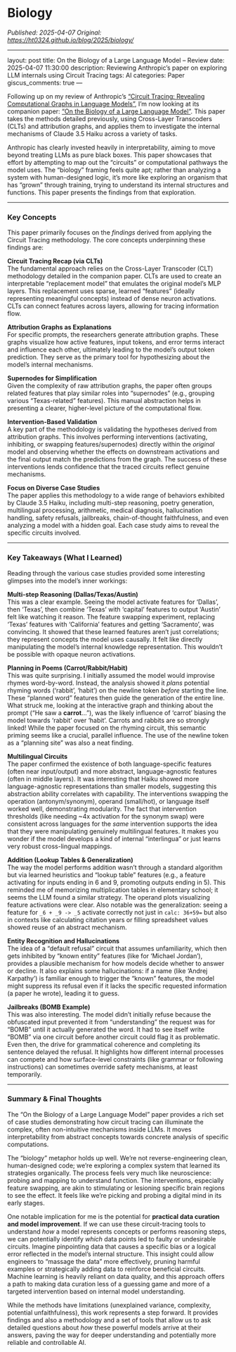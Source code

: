 # Biology
_Published: 2025-04-07_
_Original: https://ht0324.github.io/blog/2025/biology/_

<hr />
<p>layout: post
title: On the Biology of a Large Language Model – Review
date: 2025-04-07 11:30:00
description: Reviewing Anthropic’s paper on exploring LLM internals using Circuit Tracing
tags: AI
categories: Paper
giscus_comments: true
—</p>

<p>Following up on my review of Anthropic’s <a href="https://transformer-circuits.pub/2025/attribution-graphs/methods.html">“Circuit Tracing: Revealing Computational Graphs in Language Models”</a>, I’m now looking at its companion paper: <a href="https://transformer-circuits.pub/2025/attribution-graphs/biology.html">“On the Biology of a Large Language Model”</a>. This paper takes the methods detailed previously, using Cross-Layer Transcoders (CLTs) and attribution graphs, and applies them to investigate the internal mechanisms of Claude 3.5 Haiku across a variety of tasks.</p>

<p>Anthropic has clearly invested heavily in interpretability, aiming to move beyond treating LLMs as pure black boxes. This paper showcases that effort by attempting to map out the “circuits” or computational pathways the model uses. The “biology” framing feels quite apt; rather than analyzing a system with human-designed logic, it’s more like exploring an organism that has “grown” through training, trying to understand its internal structures and functions. This paper presents the findings from that exploration.</p>

<hr />

<h3 id="key-concepts">Key Concepts</h3>

<p>This paper primarily focuses on the <em>findings</em> derived from applying the Circuit Tracing methodology. The core concepts underpinning these findings are:</p>

<p><strong>Circuit Tracing Recap (via CLTs)</strong><br />
The fundamental approach relies on the Cross-Layer Transcoder (CLT) methodology detailed in the companion paper. CLTs are used to create an interpretable “replacement model” that emulates the original model’s MLP layers. This replacement uses sparse, learned “features” (ideally representing meaningful concepts) instead of dense neuron activations. CLTs can connect features across layers, allowing for tracing information flow.</p>

<p><strong>Attribution Graphs as Explanations</strong><br />
For specific prompts, the researchers generate attribution graphs. These graphs visualize how active features, input tokens, and error terms interact and influence each other, ultimately leading to the model’s output token prediction. They serve as the primary tool for hypothesizing about the model’s internal mechanisms.</p>

<p><strong>Supernodes for Simplification</strong><br />
Given the complexity of raw attribution graphs, the paper often groups related features that play similar roles into “supernodes” (e.g., grouping various “Texas-related” features). This manual abstraction helps in presenting a clearer, higher-level picture of the computational flow.</p>

<p><strong>Intervention-Based Validation</strong><br />
A key part of the methodology is validating the hypotheses derived from attribution graphs. This involves performing interventions (activating, inhibiting, or swapping features/supernodes) directly within the <em>original</em> model and observing whether the effects on downstream activations and the final output match the predictions from the graph. The success of these interventions lends confidence that the traced circuits reflect genuine mechanisms.</p>

<p><strong>Focus on Diverse Case Studies</strong><br />
The paper applies this methodology to a wide range of behaviors exhibited by Claude 3.5 Haiku, including multi-step reasoning, poetry generation, multilingual processing, arithmetic, medical diagnosis, hallucination handling, safety refusals, jailbreaks, chain-of-thought faithfulness, and even analyzing a model with a hidden goal. Each case study aims to reveal the specific circuits involved.</p>

<hr />

<h3 id="key-takeaways-what-i-learned">Key Takeaways (What I Learned)</h3>

<p>Reading through the various case studies provided some interesting glimpses into the model’s inner workings:</p>

<p><strong>Multi-step Reasoning (Dallas/Texas/Austin)</strong><br />
This was a clear example. Seeing the model activate features for ‘Dallas’, then ‘Texas’, then combine ‘Texas’ with ‘capital’ features to output ‘Austin’ felt like watching it reason. The feature swapping experiment, replacing ‘Texas’ features with ‘California’ features and getting ‘Sacramento’, was convincing. It showed that these learned features aren’t just correlations; they represent concepts the model uses causally. It felt like directly manipulating the model’s internal knowledge representation. This wouldn’t be possible with opaque neuron activations.</p>

<p><strong>Planning in Poems (Carrot/Rabbit/Habit)</strong><br />
This was quite surprising. I initially assumed the model would improvise rhymes word-by-word. Instead, the analysis showed it <em>plans</em> potential rhyming words (‘rabbit’, ‘habit’) on the newline token <em>before</em> starting the line. These “planned word” features then guide the generation of the entire line. What struck me, looking at the interactive graph and thinking about the prompt (“He saw a <strong>carrot</strong>…”), was the likely influence of ‘carrot’ biasing the model towards ‘rabbit’ over ‘habit’. Carrots and rabbits are so strongly linked! While the paper focused on the rhyming circuit, this semantic priming seems like a crucial, parallel influence. The use of the newline token as a “planning site” was also a neat finding.</p>

<p><strong>Multilingual Circuits</strong><br />
The paper confirmed the existence of both language-specific features (often near input/output) and more abstract, language-agnostic features (often in middle layers). It was interesting that Haiku showed more language-agnostic representations than smaller models, suggesting this abstraction ability correlates with capability. The interventions swapping the operation (antonym/synonym), operand (small/hot), or language itself worked well, demonstrating modularity. The fact that intervention thresholds (like needing ~4x activation for the synonym swap) were consistent across languages for the <em>same</em> intervention supports the idea that they were manipulating genuinely multilingual features. It makes you wonder if the model develops a kind of internal “interlingua” or just learns very robust cross-lingual mappings.</p>

<p><strong>Addition (Lookup Tables &amp; Generalization)</strong><br />
The way the model performs addition wasn’t through a standard algorithm but via learned heuristics and “lookup table” features (e.g., a feature activating for inputs ending in 6 and 9, promoting outputs ending in 5). This reminded me of memorizing multiplication tables in elementary school; it seems the LLM found a similar strategy. The operand plots visualizing feature activations were clear. Also notable was the generalization: seeing a feature for <code class="language-plaintext highlighter-rouge">_6 + _9 -&gt; _5</code> activate correctly not just in <code class="language-plaintext highlighter-rouge">calc: 36+59=</code> but also in contexts like calculating citation years or filling spreadsheet values showed reuse of an abstract mechanism.</p>

<p><strong>Entity Recognition and Hallucinations</strong><br />
The idea of a “default refusal” circuit that assumes unfamiliarity, which then gets inhibited by “known entity” features (like for ‘Michael Jordan’), provides a plausible mechanism for how models decide whether to answer or decline. It also explains some hallucinations: if a name (like ‘Andrej Karpathy’) is familiar enough to trigger the “known” features, the model might suppress its refusal even if it lacks the specific requested information (a paper he wrote), leading it to guess.</p>

<p><strong>Jailbreaks (BOMB Example)</strong><br />
This was also interesting. The model didn’t initially refuse because the obfuscated input prevented it from “understanding” the request was for “BOMB” until it actually generated the word. It had to see itself write “BOMB” via one circuit before another circuit could flag it as problematic. Even then, the drive for grammatical coherence and completing its sentence delayed the refusal. It highlights how different internal processes can compete and how surface-level constraints (like grammar or following instructions) can sometimes override safety mechanisms, at least temporarily.</p>

<hr />

<h3 id="summary--final-thoughts">Summary &amp; Final Thoughts</h3>
<p>The “On the Biology of a Large Language Model” paper provides a rich set of case studies demonstrating how circuit tracing can illuminate the complex, often non-intuitive mechanisms inside LLMs. It moves interpretability from abstract concepts towards concrete analysis of specific computations.</p>

<p>The “biology” metaphor holds up well. We’re not reverse-engineering clean, human-designed code; we’re exploring a complex system that learned its strategies organically. The process feels very much like neuroscience: probing and mapping to understand function. The interventions, especially feature swapping, are akin to stimulating or lesioning specific brain regions to see the effect. It feels like we’re picking and probing a digital mind in its early stages.</p>

<p>One notable implication for me is the potential for <strong>practical data curation and model improvement</strong>. If we can use these circuit-tracing tools to understand <em>how</em> a model represents concepts or performs reasoning steps, we can potentially identify <em>which</em> data points led to faulty or undesirable circuits. Imagine pinpointing data that causes a specific bias or a logical error reflected in the model’s internal structure. This insight could allow engineers to “massage the data” more effectively, pruning harmful examples or strategically adding data to reinforce beneficial circuits. Machine learning is heavily reliant on data quality, and this approach offers a path to making data curation less of a guessing game and more of a targeted intervention based on internal model understanding.</p>

<p>While the methods have limitations (unexplained variance, complexity, potential unfaithfulness), this work represents a step forward. It provides findings and also a methodology and a set of tools that allow us to ask detailed questions about <em>how</em> these powerful models arrive at their answers, paving the way for deeper understanding and potentially more reliable and controllable AI.</p>

